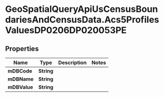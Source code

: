 # GeoSpatialQueryApiUsCensusBoundariesAndCensusData.Acs5ProfilesValuesDP0206DP020053PE

## Properties

Name | Type | Description | Notes
------------ | ------------- | ------------- | -------------
**mDBCode** | **String** |  | 
**mDBName** | **String** |  | 
**mDBValue** | **String** |  | 


